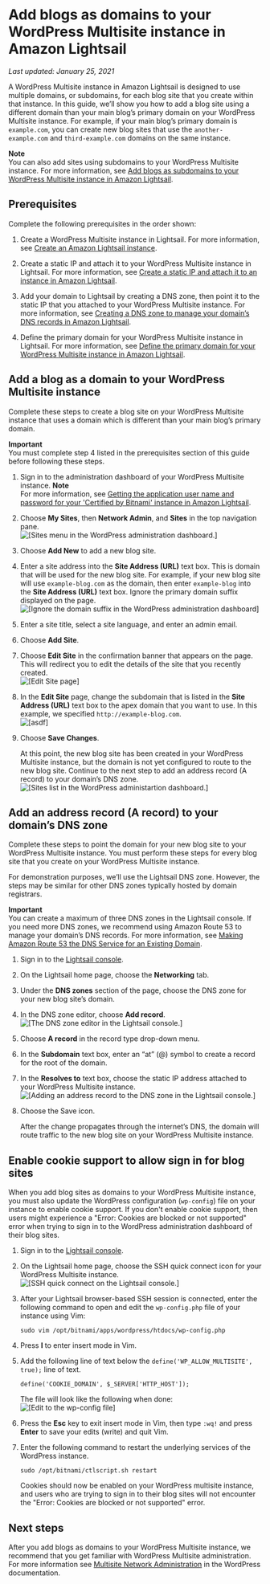 # Add blogs as domains to your WordPress Multisite instance in Amazon Lightsail<a name="amazon-lightsail-add-blogs-as-domains-to-your-wordpress-multisite"></a>

 *Last updated: January 25, 2021* 

A WordPress Multisite instance in Amazon Lightsail is designed to use multiple domains, or subdomains, for each blog site that you create within that instance\. In this guide, we’ll show you how to add a blog site using a different domain than your main blog’s primary domain on your WordPress Multisite instance\. For example, if your main blog’s primary domain is `example.com`, you can create new blog sites that use the `another-example.com` and `third-example.com` domains on the same instance\.

**Note**  
You can also add sites using subdomains to your WordPress Multisite instance\. For more information, see [Add blogs as subdomains to your WordPress Multisite instance in Amazon Lightsail](amazon-lightsail-add-blogs-as-subdomains-to-your-wordpress-multisite.md)\.

## Prerequisites<a name="add-blogs-as-domains-to-your-wordpress-multisite-prerequisites"></a>

Complete the following prerequisites in the order shown:

1. Create a WordPress Multisite instance in Lightsail\. For more information, see [Create an Amazon Lightsail instance](how-to-create-amazon-lightsail-instance-virtual-private-server-vps.md)\.

1. Create a static IP and attach it to your WordPress Multisite instance in Lightsail\. For more information, see [Create a static IP and attach it to an instance in Amazon Lightsail](lightsail-create-static-ip.md)\.

1. Add your domain to Lightsail by creating a DNS zone, then point it to the static IP that you attached to your WordPress Multisite instance\. For more information, see [Creating a DNS zone to manage your domain’s DNS records in Amazon Lightsail](lightsail-how-to-create-dns-entry.md)\.

1. Define the primary domain for your WordPress Multisite instance in Lightsail\. For more information, see [Define the primary domain for your WordPress Multisite instance in Amazon Lightsail](amazon-lightsail-define-the-primary-domain-for-your-wordpress-multisite.md)\.

## Add a blog as a domain to your WordPress Multisite instance<a name="add-a-blog-as-a-domain-to-your-wordpress-multisite-instance"></a>

Complete these steps to create a blog site on your WordPress Multisite instance that uses a domain which is different than your main blog’s primary domain\.

**Important**  
You must complete step 4 listed in the prerequisites section of this guide before following these steps\.

1. Sign in to the administration dashboard of your WordPress Multisite instance\.
**Note**  
For more information, see [Getting the application user name and password for your 'Certified by Bitnami' instance in Amazon Lightsail](log-in-to-your-bitnami-application-running-on-amazon-lightsail.md)\.

1. Choose **My Sites**, then **Network Admin**, and **Sites** in the top navigation pane\.  
![\[Sites menu in the WordPress administration dashboard.\]](https://d9yljz1nd5001.cloudfront.net/en_us/c61ab0669fef62b2778d591e8e619b4d/images/wp-multisite-add-blogs-as-subdomains-sites-menu.png)

1. Choose **Add New** to add a new blog site\.

1. Enter a site address into the **Site Address \(URL\)** text box\. This is domain that will be used for the new blog site\. For example, if your new blog site will use `example-blog.com` as the domain, then enter `example-blog` into the **Site Address \(URL\)** text box\. Ignore the primary domain suffix displayed on the page\.  
![\[Ignore the domain suffix in the WordPress administration dashboard\]](https://d9yljz1nd5001.cloudfront.net/en_us/c61ab0669fef62b2778d591e8e619b4d/images/wp-multisite-add-blogs-as-domains-ignore-domain-suffix.png)

1. Enter a site title, select a site language, and enter an admin email\.

1. Choose **Add Site**\.

1. Choose **Edit Site** in the confirmation banner that appears on the page\. This will redirect you to edit the details of the site that you recently created\.  
![\[Edit Site page\]](https://d9yljz1nd5001.cloudfront.net/en_us/c61ab0669fef62b2778d591e8e619b4d/images/wp-multisite-add-blogs-as-domains-edit-site.png)

1. In the **Edit Site** page, change the subdomain that is listed in the **Site Address \(URL\)** text box to the apex domain that you want to use\. In this example, we specified `http://example-blog.com`\.  
![\[asdf\]](https://d9yljz1nd5001.cloudfront.net/en_us/c61ab0669fef62b2778d591e8e619b4d/images/wp-multisite-add-blogs-as-domains-edit-site-address.png)

1. Choose **Save Changes**\.

   At this point, the new blog site has been created in your WordPress Multisite instance, but the domain is not yet configured to route to the new blog site\. Continue to the next step to add an address record \(A record\) to your domain’s DNS zone\.  
![\[Sites list in the WordPress administartion dashboard.\]](https://d9yljz1nd5001.cloudfront.net/en_us/c61ab0669fef62b2778d591e8e619b4d/images/wp-multisite-add-blogs-as-domains-sites-list.png)

## Add an address record \(A record\) to your domain’s DNS zone<a name="add-address-record-to-your-domains-dns-zone"></a>

Complete these steps to point the domain for your new blog site to your WordPress Multisite instance\. You must perform these steps for every blog site that you create on your WordPress Multisite instance\.

For demonstration purposes, we’ll use the Lightsail DNS zone\. However, the steps may be similar for other DNS zones typically hosted by domain registrars\.

**Important**  
You can create a maximum of three DNS zones in the Lightsail console\. If you need more DNS zones, we recommend using Amazon Route 53 to manage your domain’s DNS records\. For more information, see [Making Amazon Route 53 the DNS Service for an Existing Domain](https://docs.aws.amazon.com/Route53/latest/DeveloperGuide/MigratingDNS.html)\.

1. Sign in to the [Lightsail console](https://lightsail.aws.amazon.com/)\.

1. On the Lightsail home page, choose the **Networking** tab\.

1. Under the **DNS zones** section of the page, choose the DNS zone for your new blog site’s domain\.

1. In the DNS zone editor, choose **Add record**\.  
![\[The DNS zone editor in the Lightsail console.\]](https://d9yljz1nd5001.cloudfront.net/en_us/c61ab0669fef62b2778d591e8e619b4d/images/wp-multisite-add-blogs-as-domains-dns-zone.png)

1. Choose **A record** in the record type drop\-down menu\.

1. In the **Subdomain** text box, enter an “at” \(@\) symbol to create a record for the root of the domain\.

1. In the **Resolves to** text box, choose the static IP address attached to your WordPress Multisite instance\.  
![\[Adding an address record to the DNS zone in the Lightsail console.\]](https://d9yljz1nd5001.cloudfront.net/en_us/c61ab0669fef62b2778d591e8e619b4d/images/wp-multisite-add-blogs-as-domains-a-record.png)

1. Choose the Save icon\.

   After the change propagates through the internet’s DNS, the domain will route traffic to the new blog site on your WordPress Multisite instance\.

## Enable cookie support to allow sign in for blog sites<a name="enable-cookie-support-for-wordpress-multisite"></a>

When you add blog sites as domains to your WordPress Multisite instance, you must also update the WordPress configuration \(`wp-config`\) file on your instance to enable cookie support\. If you don't enable cookie support, then users might experience a "Error: Cookies are blocked or not supported" error when trying to sign in to the WordPress administration dashboard of their blog sites\.

1. Sign in to the [Lightsail console](https://lightsail.aws.amazon.com/)\.

1. On the Lightsail home page, choose the SSH quick connect icon for your WordPress Multisite instance\.  
![\[SSH quick connect on the Lightsail console.\]](https://d9yljz1nd5001.cloudfront.net/en_us/c61ab0669fef62b2778d591e8e619b4d/images/wp-multisite-ssh-quick-connect.png)

1. After your Lightsail browser\-based SSH session is connected, enter the following command to open and edit the `wp-config.php` file of your instance using Vim:

   ```
   sudo vim /opt/bitnami/apps/wordpress/htdocs/wp-config.php
   ```

1. Press **I** to enter insert mode in Vim\.

1. Add the following line of text below the `define('WP_ALLOW_MULTISITE', true);` line of text\.

   ```
   define('COOKIE_DOMAIN', $_SERVER['HTTP_HOST']);
   ```

   The file will look like the following when done:  
![\[Edit to the wp-config file\]](https://d9yljz1nd5001.cloudfront.net/en_us/c61ab0669fef62b2778d591e8e619b4d/images/wp-multisite-add-blogs-as-domains-wp-config-edit.png)

1. Press the **Esc** key to exit insert mode in Vim, then type `:wq!` and press **Enter** to save your edits \(write\) and quit Vim\.

1. Enter the following command to restart the underlying services of the WordPress instance\.

   ```
   sudo /opt/bitnami/ctlscript.sh restart
   ```

   Cookies should now be enabled on your WordPress multisite instance, and users who are trying to sign in to their blog sites will not encounter the "Error: Cookies are blocked or not supported" error\.

## Next steps<a name="wordpress-multisite-domains-next-steps"></a>

After you add blogs as domains to your WordPress Multisite instance, we recommend that you get familiar with WordPress Multisite administration\. For more information see [Multisite Network Administration](https://wordpress.org/support/article/multisite-network-administration/) in the WordPress documentation\.